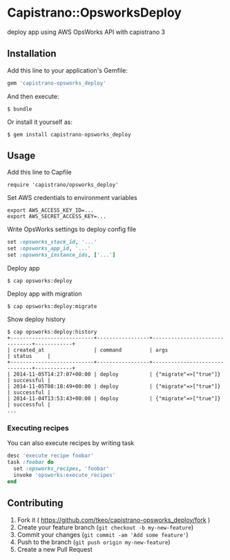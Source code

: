 # Capistrano::OpsworksDeploy

deploy app using AWS OpsWorks API with capistrano 3

## Installation

Add this line to your application's Gemfile:

```ruby
gem 'capistrano-opsworks_deploy'
```

And then execute:

    $ bundle

Or install it yourself as:

    $ gem install capistrano-opsworks_deploy

## Usage

Add this line to Capfile

```
require 'capistrano/opsworks_deploy'
```

Set AWS credentials to environment variables

```
export AWS_ACCESS_KEY_ID=...
export AWS_SECRET_ACCESS_KEY=...
```

Write OpsWorks settings to deploy config file

```ruby
set :opsworks_stack_id, '...'
set :opsworks_app_id, '...'
set :opsworks_instance_ids, ['...']
```

Deploy app

```
$ cap opsworks:deploy
```

Deploy app with migration

```
$ cap opsworks:deploy:migrate
```

Show deploy history
```
$ cap opsworks:deploy:history
+---------------------------+-----------------+-------------------------------+------------+
| created_at                | command         | args                          | status     |
+---------------------------+-----------------+-------------------------------+------------+
| 2014-11-05T14:27:07+00:00 | deploy          | {"migrate"=>["true"]}         | successful |
| 2014-11-05T08:18:49+00:00 | deploy          | {"migrate"=>["true"]}         | successful |
| 2014-11-04T13:53:43+00:00 | deploy          | {"migrate"=>["true"]}         | successful |
...
```

### Executing recipes

You can also execute recipes by writing task

```ruby
desc 'execute recipe foobar'
task :foobar do
  set :opsworks_recipes, 'foobar'
  invoke 'opsworks:execute_recipes'
end
```

## Contributing

1. Fork it ( https://github.com/tkeo/capistrano-opsworks_deploy/fork )
2. Create your feature branch (`git checkout -b my-new-feature`)
3. Commit your changes (`git commit -am 'Add some feature'`)
4. Push to the branch (`git push origin my-new-feature`)
5. Create a new Pull Request
